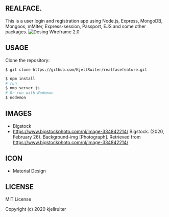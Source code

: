 ## REALFACE.
This is a user login and registration app using Node.js, Express, MongoDB, Mongoos, mMlter, Express-session, Passport, EJS and some other packages.
![Desing Wireframe 2.0](https://i.imgur.com/fDegGdm.png)
## USAGE
Clone the repository:
```
$ git clone https://github.com/KjellRuiter/realfacefeature.git
```
```sh
$ npm install
# run
$ nmp server.js
# Or run with Nodemon
$ nodemon
```
## IMAGES
* Bigstock
* https://www.bigstockphoto.com/nl/image-334842214/ 
Bigstock. (2020, February 26). Background-img [Photograph]. Retrieved from https://www.bigstockphoto.com/nl/image-334842214/

## ICON
* Material Design

## LICENSE
MIT License

Copyright (c) 2020 kjellruiter

